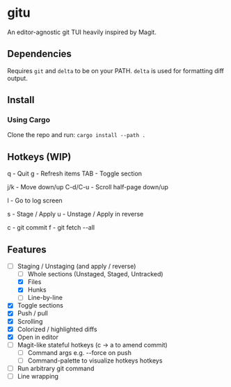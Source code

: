 # gitu
An editor-agnostic git TUI heavily inspired by Magit.

## Dependencies
Requires `git` and `delta` to be on your PATH.
`delta` is used for formatting diff output.

## Install
### Using Cargo
Clone the repo and run:
`cargo install --path .`

## Hotkeys (WIP)
q - Quit
g - Refresh items
TAB - Toggle section

j/k - Move down/up
C-d/C-u - Scroll half-page down/up

l - Go to log screen

s - Stage / Apply
u - Unstage / Apply in reverse

c - git commit
f - git fetch --all

## Features
- [ ] Staging / Unstaging (and apply / reverse)
  - [ ] Whole sections (Unstaged, Staged, Untracked)
  - [x] Files
  - [x] Hunks
  - [ ] Line-by-line
- [x] Toggle sections
- [x] Push / pull
- [x] Scrolling
- [x] Colorized / highlighted diffs
- [x] Open in editor
- [ ] Magit-like stateful hotkeys (c -> a to amend commit)
  - [ ] Command args e.g. --force on push
  - [ ] Command-palette to visualize hotkeys hotkeys
- [ ] Run arbitrary git command
- [ ] Line wrapping
